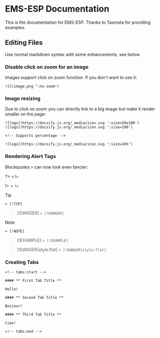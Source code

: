 # EMS-ESP Documentation
This is the documentation for EMS-ESP. Thanks to Tasmota for providing examples.

## Editing Files

Use normal markdown syntax with some enhancements, see below.

### Disable click on zoom for an image
Images support click on zoom function. If you don't want to use it:
```
![](image.png ":no-zoom")
```
### Image resizing
Due to click on zoom you can directly link to a big image but make it render smaller on the page:

```
![logo](https://docsify.js.org/_media/icon.svg ':size=50x100')
![logo](https://docsify.js.org/_media/icon.svg ':size=100')

<!-- Supports percentage -->

![logo](https://docsify.js.org/_media/icon.svg ':size=10%')
```

### Rendering Alert Tags

Blockquotes `>` can now look even fancier:

?> =`?>`

!> = `!>`

> [!TIP]
> `> [!TIP]`

> [!DANGER]
> `> [!DANGER]`

> [!NOTE]
> `> [!NOTE]`

> [!EXAMPLE]
> `> [!EXAMPLE]`

> [!DANGER|style:flat]
> `> [!DANGER|style:flat]`

### Creating Tabs

```
<!-- tabs:start -->

#### ** First Tab Title **

Hello!

#### ** Second Tab Title **

Bonjour!

#### ** Third Tab Title **

Ciao!

<!-- tabs:end -->
```



